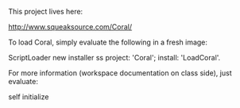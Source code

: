 This project lives here:

http://www.squeaksource.com/Coral/

To load Coral, simply evaluate the following in a fresh image:

ScriptLoader new installer ss project: 'Coral'; install: 'LoadCoral'.

For more information (workspace documentation on class side), just evaluate:

self initialize
